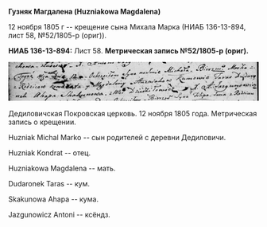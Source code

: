 **Гузняк Магдалена (Huzniakowa Magdalena)**

12 ноября 1805 г -- крещение сына Михала Марка (НИАБ 136-13-894, лист
58, №52/1805-р (ориг)).

**НИАБ 136-13-894:** Лист 58. **Метрическая запись №52/1805-р (ориг).**

![](./media/2c64e24cf8ef21d4ce3ec1a1c3fffb3166b39f78.png)

Дедиловичская Покровская церковь. 12 ноября 1805 года. Метрическая
запись о крещении.

Huzniak Michal Marko -- сын родителей с деревни Дедиловичи.

Huzniak Kondrat -- отец.

Huzniakowa Magdalena -- мать.

Dudaronek Taras -- кум.

Skakunowa Ahapa -- кума.

Jazgunowicz Antoni -- ксёндз.
